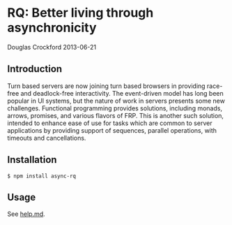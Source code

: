 # RQ: Better living through asynchronicity

Douglas Crockford
2013-06-21

## Introduction

Turn based servers are now joining turn based browsers in providing race-free
and deadlock-free interactivity. The event-driven model has long been popular
in UI systems, but the nature of work in servers presents some new challenges.
Functional programming provides solutions, including monads, arrows, promises,
and various flavors of FRP. This is another such solution, intended to enhance
ease of use for tasks which are common to server applications by providing
support of sequences, parallel operations, with timeouts and cancellations.

## Installation

```
$ npm install async-rq
```

## Usage

See [help.md](help.md).

